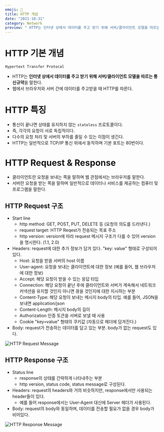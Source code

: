 ```yaml
---
emoji: 📌
title: HTTP 개념
date: "2021-10-31"
category: Network
preview: " HTTP는 인터넷 상에서 데이터를 주고 받기 위해 서버/클라이언트 모델을 따르는 통신규약을 말한다. 웹에서 브라우저와 서버 간에 데이터를 주고받을 때 HTTP를 따른다. 통신이 끝나면 상태를 유지하지 않는 stateless 프로토콜이다. 즉, 각각의 요청이 서로 독립적이다. 다수의 요청 처리 및 서버의 부하를 줄일 수 있는 이점이 생긴다. HTTP는 일반적으로 TCP/IP 통신 위에서 동작하며 기본 포트는 80번이다."
---
```


# HTTP 기본 개념

`Hypertext Transfer Protocal`

- HTTP는 **인터넷 상에서 데이터를 주고 받기 위해 서버/클라이언트 모델을 따르는 통신규약**을 말한다.
- 웹에서 브라우저와 서버 간에 데이터를 주고받을 때 HTTP를 따른다.

# HTTP 특징

- 통신이 끝나면 상태를 유지하지 않는 `stateless` 프로토콜이다.
- 즉, 각각의 요청이 서로 독립적이다.
- 다수의 요청 처리 및 서버의 부하를 줄일 수 있는 이점이 생긴다.
- HTTP는 일반적으로 TCP/IP 통신 위에서 동작하며 기본 포트는 80번이다.

# HTTP Request & Response

- 클라이언트란 요청을 보내는 쪽을 말하며 웹 관점에서는 브라우저를 말한다.
- 서버란 요청을 받는 쪽을 말하며 일반적으로 데이터나 서비스를 제공하는 컴퓨터 및 프로그램을 말한다.

## HTTP Request 구조

- Start line
  - http method: GET, POST, PUT, DELETE 등 (요청의 의도를 드러낸다.)
  - request target: HTTP Reqest가 전송되는 목표 주소
  - http version: version에 따라 request 메시지 구조가 다를 수 있어 version을 명시한다. (1.1, 2.0)
- Headers: request에 대한 추가 정보가 담겨 있다. "key: value" 형태로 구성되어 있다.
  - Host: 요청을 받을 서버의 host 이름
  - User-agent: 요청을 보내는 클라이언트에 대한 정보 (예를 들어, 웹 브라우저에 대한 정보)
  - Accept: 해당 요청이 받을 수 있는 응답 타입
  - Connection: 해당 요청이 끝난 후에 클라이언트와 서버가 계속해서 네트워크 커넥션을 유지할 것인지 아니면 끊을 것인지에 대한 지시하는 부분
  - Content-Type: 해당 요청이 보내는 메시지 body의 타입. 예를 들어, JSON을 보내면 application/json
  - Content-Length: 메시지 body의 길이
  - Authorization 인증 토큰을 서버로 보낼 때 사용
  - Cookie "key=value" 형태의 쿠키값 (자동으로 헤더에 담겨진다.)
- Body: request가 전송하는 데이터를 담고 있는 부분. body가 없는 request도 있다.

![HTTP Request Message](1.png)

## HTTP Response 구조

- Status line
  - response의 상태를 간략하게 나타내주는 부분
  - http version, status code, status message로 구성된다.
- Headers: request의 headers와 거의 비슷하지만, response에서만 사용되는 header들이 있다.
  - 예를 들어 response에서는 User-Agent 대신에 Server 헤더가 사용된다.
- Body: request의 body와 동일하며, 데이터를 전송할 필요가 없을 경우 body가 비어있다.

![HTTP Response Message](2.png)
